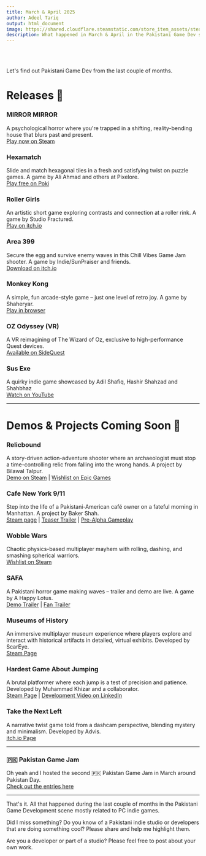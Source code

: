 ```yaml
---
title: March & April 2025
author: Adeel Tariq
output: html_document
image: https://shared.cloudflare.steamstatic.com/store_item_assets/steam/apps/3541480/header.jpg
description: What happened in March & April in the Pakistani Game Dev scene? Let's find out.
---
```


<br>
<br>

Let's find out Pakistani Game Dev from the last couple of months.

# Releases 🥳

### **MIRROR MIRROR**  
A psychological horror where you're trapped in a shifting, reality-bending house that blurs past and present.  <br>
[Play now on Steam](https://store.steampowered.com/app/3541480/MIRROR_MIRROR/)<br>


### **Hexamatch**  
Slide and match hexagonal tiles in a fresh and satisfying twist on puzzle games. A game by Ali Ahmad and others at Pixelore.<br>
[Play free on Poki](https://poki.com/en/g/hexamatch)<br>


### **Roller Girls**  
An artistic short game exploring contrasts and connection at a roller rink. A game by Studio Fractured.<br>
[Play on itch.io](https://studio-fractured.itch.io/roller-girls)<br>


### **Area 399**  
Secure the egg and survive enemy waves in this Chill Vibes Game Jam shooter. A game by Indie/SunPraiser and friends.<br>
[Download on itch.io](https://itch.io/jam/chill-vibes-game-jam-4/rate/3436328)<br>


### **Monkey Kong**  
A simple, fun arcade-style game – just one level of retro joy.  A game by Shaheryar.<br>
[Play in browser](https://sherizox.itch.io/monkey-kong)<br>


### **OZ Odyssey (VR)**  
A VR reimagining of The Wizard of Oz, exclusive to high-performance Quest devices.  <br>
[Available on SideQuest](https://sidequestvr.com/app/39677/oz-odyssey)<br>


### **Sus Exe**  
A quirky indie game showcased by Adil Shafiq, Hashir Shahzad and Shahbhaz<br>
[Watch on YouTube](https://youtu.be/pJz6QsrUlHY)<br>

---

# Demos & Projects Coming Soon 👷

### **Relicbound**  
A story-driven action-adventure shooter where an archaeologist must stop a time-controlling relic from falling into the wrong hands. A project by Bilawal Talpur.<br>
[Demo on Steam](https://store.steampowered.com/app/3580030/Relicbound_Demo/) | [Wishlist on Epic Games](https://store.epicgames.com/en-US/p/relicbound-615b82)<br>


### **Cafe New York 9/11**  
Step into the life of a Pakistani-American café owner on a fateful morning in Manhattan. A project by Baker Shah.<br>
[Steam page](https://store.steampowered.com/app/3550370/Cafe_New_York_911/) | [Teaser Trailer](https://youtu.be/MvNJTos-9SI?si=FKr3Nxvw3ooqjwQ9) | [Pre-Alpha Gameplay](https://youtu.be/qqV0exNbywE?si=1zteHbxaKIkwxTxN)<br>


### **Wobble Wars**  
Chaotic physics-based multiplayer mayhem with rolling, dashing, and smashing spherical warriors.  <br>
[Wishlist on Steam](https://store.steampowered.com/app/3682170/Wobble_Wars/)<br>


### **SAFA**  
A Pakistani horror game making waves – trailer and demo are live. A game by A Happy Lotus.<br>
[Demo Trailer](https://youtu.be/qvvM986dRoo?si=6uoOr3uOc_ceaYSv) | [Fan Trailer](https://youtu.be/9wXGqBETK7A)<br>


### **Museums of History**  
An immersive multiplayer museum experience where players explore and interact with historical artifacts in detailed, virtual exhibits. Developed by ScarEye.  <br>
[Steam Page](https://store.steampowered.com/app/3464950/Museums_of_History/)<br>


### **Hardest Game About Jumping**  
A brutal platformer where each jump is a test of precision and patience. Developed by Muhammad Khizar and a collaborator.  <br>
[Steam Page](https://store.steampowered.com/app/3040800/Hardest_Game_About_Jumping/) | [Development Video on LinkedIn](https://www.linkedin.com/posts/muhammad-khizar-184945114_gamedev-unity3d-indiedev-activity-7314843551127793664-D5zn) <br>


### **Take the Next Left**  
A narrative twist game told from a dashcam perspective, blending mystery and minimalism. Developed by Advis.  <br>
[itch.io Page](https://advis.itch.io/take-the-next-left)<br>

---

### 🇵‍🇰 Pakistan Game Jam
Oh yeah and I hosted the second 🇵‍🇰 Pakistan Game Jam in March around Pakistan Day.<br>
[Check out the entries here](https://itch.io/jam/pakistan-game-jam/entries)<br>

---

That's it. All that happened during the last couple of months in the Pakistani Game Development scene mostly related to PC indie games.

Did I miss something? Do you know of a Pakistani indie studio or developers that are doing something cool? Please share and help me highlight them.

Are you a developer or part of a studio? Please feel free to post about your own work.
